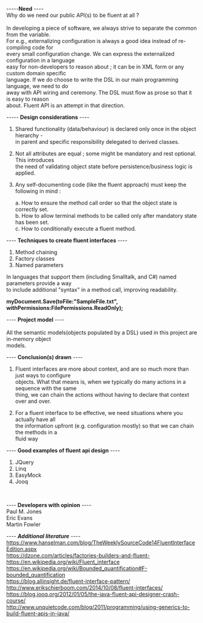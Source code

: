 -----**Need** ---- 
                                                                                              <br>
Why do we need our public API(s) to be fluent at all ?                                        <br>
                                                                                              <br>
In developing a piece of software, we always strive to separate the common from the variable. <br>
For e.g., externalizing configuration is always a good idea instead of re-compiling code for  <br>
every small configuration change. We can express the externalized configuration in a language <br>
easy for non-developers to reason about ; it can be in XML form or any custom domain specific <br>
language. If we do choose to write the DSL in our main programming language, we need to do    <br>
away with API wiring and ceremony. The DSL must flow as prose so that it is easy to reason    <br>
about. Fluent API is an attempt in that direction.                                            <br>


----- **Design considerations** ----
                                                                                               <br>

1. Shared functionality (data/behaviour) is declared only once in the object hierarchy -       <br> 
in parent and specific responsibility delegated to derived classes.                            <br>

2. Not all attributes are equal ; some might be mandatory and rest optional. This introduces   <br>
the need of validating object state before persistence/business logic is applied.              <br>
  
3. Any self-documenting code (like the fluent approach) must keep the following in mind :      <br>

    a. How to ensure the method call order so that the object state is correctly set.          <br>
    b. How to allow terminal methods to be called only after mandatory state has been set.     <br>
    c. How to conditionally execute a fluent method.                                            <br>                                                 


---- **Techniques to create fluent interfaces** ----
                                                                                                <br>
1. Method chaining                                                                              <br>
2. Factory classes                                                                              <br>
3. Named parameters                                                                             <br>

In languages that support them (including Smalltalk, and C#) named parameters provide a way     <br>
to include additional "syntax" in a method call, improving readability.                         <br>

<b>myDocument.Save(toFile:"SampleFile.txt", withPermissions:FilePermissions.ReadOnly);</b>       <br>

                                                                                                                                                                                                
---- **Project model** ----
                                                                                                <br>
                                                                                                <br>
All the semantic models(objects populated by a DSL) used in this project are in-memory object   <br>
models.

---- **Conclusion(s) drawn** ----
                                                                                              <br>
1. Fluent interfaces are more about context, and are so much more than just ways to configure <br>
objects. What that means is, when we typically do many actions in a sequence with the same    <br>
thing, we can chain the actions without having to declare that context over and over.         <br>

2. For a fluent interface to be effective, we need situations where you actually have all     <br>
the information upfront (e.g. configuration mostly) so that we can chain the methods in a     <br>
fluid way                                                                                     <br>

---- **Good examples of fluent api design** ----
<br>
1. JQuery
2. Linq
3. EasyMock
4. Jooq
<br>

---- **Developers with opinion** ----
                    <br>
Paul M. Jones       <br>
Eric Evans          <br>
Martin Fowler       <br>

---- ***Additional literature*** ----
                                                                                   <br>
https://www.hanselman.com/blog/TheWeeklySourceCode14FluentInterfaceEdition.aspx    <br>
https://dzone.com/articles/factories-builders-and-fluent-                          <br>
https://en.wikipedia.org/wiki/Fluent_interface                                     <br>
https://en.wikipedia.org/wiki/Bounded_quantification#F-bounded_quantification      <br>
https://blog.allinsight.de/fluent-interface-pattern/                               <br>
http://www.erikschierboom.com/2014/10/08/fluent-interfaces/                        <br>
https://blog.jooq.org/2012/01/05/the-java-fluent-api-designer-crash-course/        <br>
http://www.unquietcode.com/blog/2011/programming/using-generics-to-build-fluent-apis-in-java/

